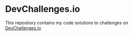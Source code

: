 # DevChallenges.io
This repository contains my code solutions to challenges on [DevChallenges.io](https://devchallenges.io)
